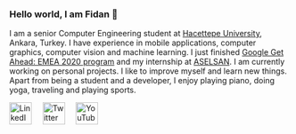 ### Hello world, I am Fidan :wave:

I am a senior Computer Engineering student at [Hacettepe University](https://www.cs.hacettepe.edu.tr/), Ankara, Turkey. I have experience in mobile applications, computer graphics, computer vision and machine learning. I just finished [Google Get Ahead: EMEA 2020 program](https://events.withgoogle.com/get-ahead-emea-2020/) and my internship at [ASELSAN](https://www.aselsan.com.tr/). I am currently working on personal projects. I like to improve myself and learn new things. Apart from being a student and a developer, I enjoy playing piano, doing yoga, traveling and playing sports.
  
<div>
<a href="https://www.linkedin.com/in/fidansamet/"><img alt="LinkedIn" width="40" height="40" src="https://image.flaticon.com/icons/svg/174/174857.svg"></a>
&nbsp;&nbsp;&nbsp;
<a href="https://twitter.com/fidansameet"><img alt="Twitter" width="40" height="40" src="https://image.flaticon.com/icons/svg/733/733579.svg"></a>
&nbsp;&nbsp;&nbsp;
<a href="https://www.youtube.com/channel/UCwD08EHzr7C6BOM3n0UlINA"><img alt="YouTube" width="40" height="40" src="https://image.flaticon.com/icons/svg/1384/1384060.svg"></a>
</div>
